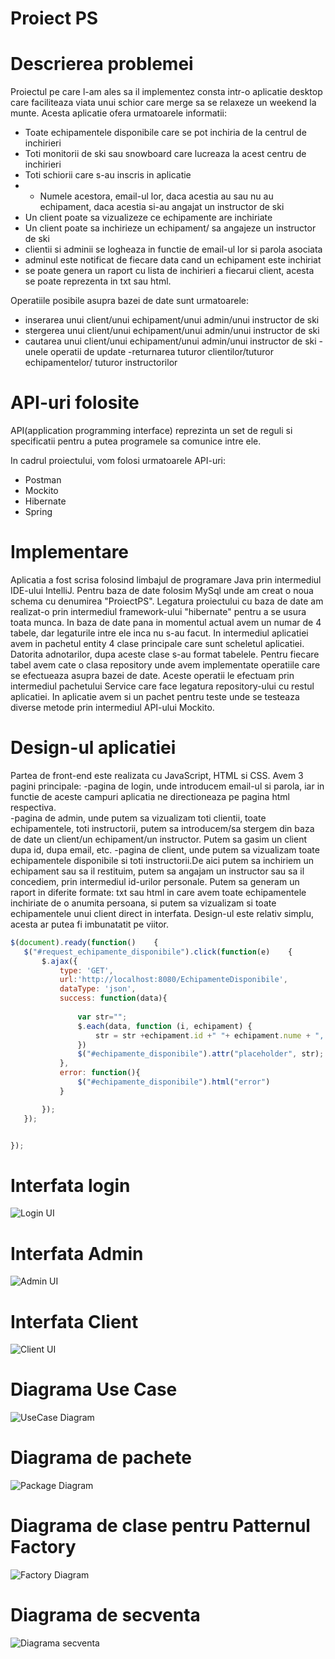 # Proiect PS

# Descrierea problemei 
Proiectul pe care l-am ales sa il implementez consta intr-o aplicatie desktop care faciliteaza viata unui schior care merge sa se relaxeze un weekend la munte.
Acesta aplicatie ofera urmatoarele informatii:
 - Toate echipamentele disponibile care se pot inchiria de la centrul de inchirieri
 - Toti monitorii de ski sau snowboard care lucreaza la acest centru de inchirieri 
 - Toti schiorii care s-au inscris in aplicatie 
 - - Numele acestora, email-ul lor, daca acestia au sau nu au echipament, daca acestia si-au angajat un instructor de ski
 - Un client poate sa vizualizeze ce echipamente are inchiriate 
 - Un client poate sa inchirieze un echipament/ sa angajeze un instructor de ski 
 - clientii si adminii se logheaza in functie de email-ul lor si parola asociata 
 - adminul este notificat de fiecare data cand un echipament este inchiriat
 - se poate genera un raport cu lista de inchirieri a fiecarui client, acesta se poate reprezenta in txt sau html.
 
Operatiile posibile asupra bazei de date sunt urmatoarele:
- inserarea unui client/unui echipament/unui admin/unui instructor de ski
- stergerea unui client/unui echipament/unui admin/unui instructor de ski
 - cautarea unui client/unui echipament/unui admin/unui instructor de ski 
 -unele operatii de update 
 -returnarea tuturor clientilor/tuturor echipamentelor/ tuturor instructorilor

 # API-uri folosite 
 API(application programming interface) reprezinta un set de reguli si specificatii pentru a putea programele sa comunice intre ele.
 
 In cadrul proiectului, vom folosi urmatoarele API-uri:
  - Postman
  - Mockito
  - Hibernate
  - Spring
  
 # Implementare 
 Aplicatia a fost scrisa folosind limbajul de programare Java prin intermediul IDE-ului IntelliJ. Pentru baza de date folosim MySql unde am creat o noua schema cu denumirea "ProiectPS". Legatura proiectului cu baza de date am realizat-o prin intermediul framework-ului "hibernate" pentru a se usura toata munca. In baza de date pana in momentul actual avem un numar de 4 tabele, dar legaturile intre ele inca nu s-au facut.
In intermediul aplicatiei avem in pachetul entity 4 clase principale care sunt scheletul aplicatiei. Datorita adnotarilor, dupa aceste clase s-au format tabelele. Pentru fiecare tabel avem cate o clasa repository unde avem implementate operatiile care se efectueaza asupra bazei de date. 
Aceste operatii le efectuam prin intermediul pachetului Service care face legatura repository-ului cu restul aplicatiei.
In aplicatie avem si un pachet pentru teste unde se testeaza diverse metode prin intermediul API-ului Mockito. 

 # Design-ul aplicatiei 
 Partea de front-end este realizata cu JavaScript, HTML si CSS. Avem 3 pagini principale:
    -pagina de login, unde introducem email-ul si parola, iar in functie de aceste campuri aplicatia ne directioneaza pe pagina html respectiva.  
    -pagina de admin, unde putem sa vizualizam toti clientii, toate echipamentele, toti instructorii, putem sa introducem/sa stergem din baza de date un client/un echipament/un instructor. Putem sa gasim un client dupa id, dupa email, etc.
    -pagina de client, unde putem sa vizualizam toate echipamentele disponibile si toti instructorii.De aici putem sa inchiriem un echipament sau sa il restituim, putem sa angajam un instructor sau sa il concediem, prin intermediul id-urilor personale. Putem sa generam un raport in diferite formate: txt sau html in care avem toate echipamentele inchiriate de o anumita persoana, si putem sa vizualizam si toate echipamentele unui client direct in interfata. 
    Design-ul este relativ simplu, acesta ar putea fi imbunatatit pe viitor.
    
 ``` javascript
 $(document).ready(function()    {
    $("#request_echipamente_disponibile").click(function(e)    {
        $.ajax({
            type: 'GET',
            url:'http://localhost:8080/EchipamenteDisponibile',
			dataType: 'json',
            success: function(data){
				
                var str="";
                $.each(data, function (i, echipament) {
                    str = str +echipament.id +" "+ echipament.nume + ", ";
                })
                $("#echipamente_disponibile").attr("placeholder", str); 
			},
            error: function(){
                $("#echipamente_disponibile").html("error")
            }

        });
    });


});   
```   

 
 # Interfata login
![Login UI](login.png)


 # Interfata Admin
![Admin UI](admin.png)


 # Interfata Client
![Client UI](client.png)


 # Diagrama Use Case
![UseCase Diagram](UseCase.png)

 # Diagrama de pachete
![Package Diagram](pachete.png)

 # Diagrama de clase pentru Patternul Factory 
 ![Factory Diagram](Factory.png)
 # Diagrama de secventa 
 ![Diagrama secventa](diagrama.png)
